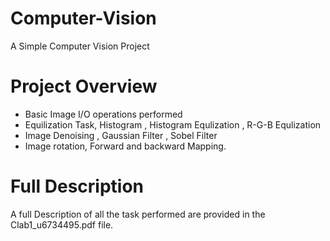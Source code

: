# Computer-Vision
A Simple Computer Vision Project

# Project Overview
* Basic Image I/O operations performed
* Equilization Task, Histogram , Histogram Equlization , R-G-B Equlization
* Image Denoising , Gaussian Filter , Sobel Filter
* Image rotation, Forward and backward Mapping.

# Full Description 

A full Description of all the task performed are provided in the Clab1_u6734495.pdf file.
